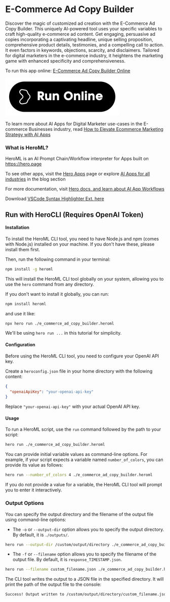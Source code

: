 # E-Commerce Ad Copy Builder

Discover the magic of customized ad creation with the E-Commerce Ad Copy Builder. This uniquely AI-powered tool uses your specific variables to craft high-quality e-commerce ad content. Get engaging, persuasive ad copies incorporating a captivating headline, unique selling proposition, comprehensive product details, testimonies, and a compelling call to action. It even factors in keywords, objections, scarcity, and disclaimers. Tailored for digital marketers in the e-commerce industry, it heightens the marketing game with enhanced specificity and comprehensiveness.

To run this app online: [E-Commerce Ad Copy Builder Online](https://hero.page/app/e-commerce-ad-copy-builder-ai-powered-e-commerce-ad-copy-strategy/iIzeblPa2c9YJhZ15H0c)

[![Run E-Commerce Ad Copy Builder Online](/assets/run.svg)](https://hero.page/app/e-commerce-ad-copy-builder-ai-powered-e-commerce-ad-copy-strategy/iIzeblPa2c9YJhZ15H0c)

To learn more about AI Apps for Digital Marketer use-cases in the E-commerce Businesses industry, read [How to Elevate Ecommerce Marketing Strategy with AI Apps](https://hero.page/blog/ai/e-commerce-businesses/how-to-elevate-ecommerce-marketing-strategy-with-ai-apps/170844)

### What is HeroML?
HeroML is an AI Prompt Chain/Workflow interpreter for Apps built on https://hero.page 

To see other apps, visit the [Hero Apps](https://hero.page/apps) page or explore [AI Apps for all industries](https://hero.page/blog) in the blog section

For more documentation, visit [Hero docs, and learn about AI App Workflows](https://hero.page/tutorials/introduction-to-heroml)

Download [VSCode Syntax Highlighter Ext. here](https://marketplace.visualstudio.com/items?itemName=hero-page.heroml)

## Run with HeroCLI (Requires OpenAI Token)

#### Installation

To install the HeroML CLI tool, you need to have Node.js and npm (comes with Node.js) installed on your machine. If you don't have these, please install them first. 

Then, run the following command in your terminal:

```bash
npm install -g heroml
```

This will install the HeroML CLI tool globally on your system, allowing you to use the `hero` command from any directory.

If you don't want to install it globally, you can run:

```bash
npm install heroml
```

and use it like:

```bash
npx hero run ./e_commerce_ad_copy_builder.heroml
```

We'll be using `hero run ...` in this tutorial for simplicity.

#### Configuration

Before using the HeroML CLI tool, you need to configure your OpenAI API key. 

Create a `heroconfig.json` file in your home directory with the following content:

```json
{
  "openaiApiKey": "your-openai-api-key"
}
```

Replace `"your-openai-api-key"` with your actual OpenAI API key.

#### Usage

To run a HeroML script, use the `run` command followed by the path to your script:

```bash
hero run ./e_commerce_ad_copy_builder.heroml
```

You can provide initial variable values as command-line options. For example, if your script expects a variable named `number_of_colors`, you can provide its value as follows:

```bash
hero run --number_of_colors 4 ./e_commerce_ad_copy_builder.heroml
```

If you do not provide a value for a variable, the HeroML CLI tool will prompt you to enter it interactively.

### Output Options

You can specify the output directory and the filename of the output file using command-line options:

- The `-o` or `--output-dir` option allows you to specify the output directory. By default, it is `./outputs/`.

```bash
hero run --output-dir /custom/output/directory ./e_commerce_ad_copy_builder.heroml
```

- The `-f` or `--filename` option allows you to specify the filename of the output file. By default, it is `response_TIMESTAMP.json`.

```bash
hero run --filename custom_filename.json ./e_commerce_ad_copy_builder.heroml
```

The CLI tool writes the output to a JSON file in the specified directory. It will print the path of the output file to the console:

```bash
Success! Output written to /custom/output/directory/custom_filename.json
```

